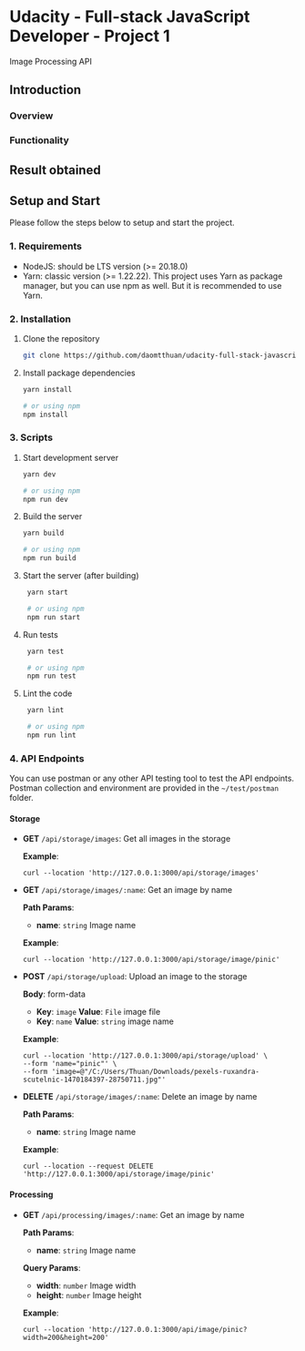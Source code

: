 # Udacity - Full-stack JavaScript Developer - Project 1

Image Processing API

## Introduction

### Overview

### Functionality

## Result obtained

## Setup and Start

Please follow the steps below to setup and start the project.

### 1. Requirements

- NodeJS: should be LTS version (>= 20.18.0)
- Yarn: classic version (>= 1.22.22). This project uses Yarn as package manager, but you can use npm as well. But it is recommended to use Yarn.

### 2. Installation

1. Clone the repository

   ```bash
   git clone https://github.com/daomtthuan/udacity-full-stack-javascript-developer-project-1.git
   ```

2. Install package dependencies

   ```bash
   yarn install

   # or using npm
   npm install
   ```

### 3. Scripts

1. Start development server

   ```bash
   yarn dev

   # or using npm
   npm run dev
   ```

2. Build the server

   ```bash
   yarn build

   # or using npm
   npm run build
   ```

3. Start the server (after building)

   ```bash
    yarn start

    # or using npm
    npm run start
   ```

4. Run tests

   ```bash
    yarn test

    # or using npm
    npm run test
   ```

5. Lint the code

   ```bash
    yarn lint

    # or using npm
    npm run lint
   ```

### 4. API Endpoints

You can use postman or any other API testing tool to test the API endpoints.
Postman collection and environment are provided in the `~/test/postman` folder.

#### Storage

- **GET** `/api/storage/images`: Get all images in the storage

  **Example**:

  ```curl
  curl --location 'http://127.0.0.1:3000/api/storage/images'
  ```

- **GET** `/api/storage/images/:name`: Get an image by name

  **Path Params**:

  - **name**: `string` Image name

  **Example**:

  ```curl
  curl --location 'http://127.0.0.1:3000/api/storage/image/pinic'
  ```

- **POST** `/api/storage/upload`: Upload an image to the storage

  **Body**: form-data

  - **Key**: `image` **Value**: `File` image file
  - **Key**: `name` **Value**: `string` image name

  **Example**:

  ```curl
  curl --location 'http://127.0.0.1:3000/api/storage/upload' \
  --form 'name="pinic"' \
  --form 'image=@"/C:/Users/Thuan/Downloads/pexels-ruxandra-scutelnic-1470184397-28750711.jpg"'
  ```

- **DELETE** `/api/storage/images/:name`: Delete an image by name

  **Path Params**:

  - **name**: `string` Image name

  **Example**:

  ```curl
  curl --location --request DELETE 'http://127.0.0.1:3000/api/storage/image/pinic'
  ```

#### Processing

- **GET** `/api/processing/images/:name`: Get an image by name

  **Path Params**:

  - **name**: `string` Image name

  **Query Params**:

  - **width**: `number` Image width
  - **height**: `number` Image height

  **Example**:

  ```curl
  curl --location 'http://127.0.0.1:3000/api/image/pinic?width=200&height=200'
  ```
